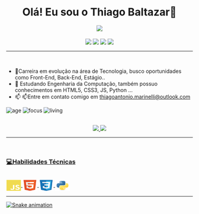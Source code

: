 
<h1 align="center">Olá! Eu sou o Thiago Baltazar👋</h1>
<div align="center">

   <img height="380em" src="https://user-images.githubusercontent.com/70382532/138322189-2db8df52-9dcb-40a0-88a8-c365466bd33d.gif"/>
</div>

<br>
  <div align="center"> 
  <a href="https://instagram.com/thiago_marinelli" target="_blank"><img src="https://img.shields.io/badge/-Instagram-%23E4405F?style=for-the-badge&logo=instagram&logoColor=white" target="_blank"></a>
 	<a href="https://www.twitch.tv/tbaltazar5" target="_blank"><img src="https://img.shields.io/badge/Twitch-9146FF?style=for-the-badge&logo=twitch&logoColor=white" target="_blank"></a>
  <a href = "mailto:thiagoantonio.marinelli@outlook.com"><img src="https://img.shields.io/badge/Microsoft_Outlook-0078D4?style=for-the-badge&logo=microsoft-outlook&logoColor=white" target="_blank"></a>
  <a href="http://linkedin.com/in/thiago-antonio-marinelli-baltazar-2033b945" target="_blank" marin-bot><img src="https://img.shields.io/badge/-LinkedIn-%230077B5?style=for-the-badge&logo=linkedin&logoColor=white" target="_blank"></a> 
  </div>
  
  ***
  
  <br>

- 🔭Carreira em evolução na área de Tecnologia, busco oportunidades como Front-End, Back-End, Estágio..
- 🌱 Estudando Engenharia da Computação, também possuo conhecimentos em HTML5, CSS3, JS, Python ...
- 📫 📫Entre em contato comigo em thiagoantonio.marinelli@outlook.com

![age](https://img.shields.io/badge/Idade-36-purple)
![focus](https://img.shields.io/badge/Foco-Desenvolvimento%20FullStack-orange)
![living](https://img.shields.io/badge/País-Brasil-informational)

<br>


<div align="center">
  <a href="https://github.com/tbaltazar">
  <img height="180em" src="https://github-readme-stats.vercel.app/api?username=tbaltazar&show_icons=true&theme=dracula&include_all_commits=true&count_private=true"/>
  <img height="180em" src="https://github-readme-stats.vercel.app/api/top-langs/?username=tbaltazar&layout=compact&langs_count=7&theme=dracula"/>
</div>

***

<br>
   <h3>💻Habilidades Técnicas</h3>
<div style="display: inline_block"><br>
  <img align="center" alt="Thiago-Js" height="30" width="40" src="https://raw.githubusercontent.com/devicons/devicon/master/icons/javascript/javascript-plain.svg">
  <img align="center" alt="Thiago-HTML" height="30" width="40" src="https://raw.githubusercontent.com/devicons/devicon/master/icons/html5/html5-original.svg">
  <img align="center" alt="Thiago-CSS" height="30" width="40" src="https://raw.githubusercontent.com/devicons/devicon/master/icons/css3/css3-original.svg">
  <img align="center" alt="Thiago-Python" height="30" width="40" src="https://raw.githubusercontent.com/devicons/devicon/master/icons/python/python-original.svg">
  
  ***
  
 ![Snake animation](https://github.com/tbaltazar/tbaltazar/blob/output/github-contribution-grid-snake.svg)
 
</div>
